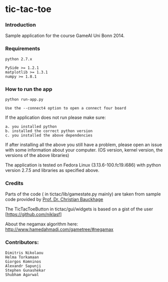 tic-tac-toe
===========

### Introduction

Sample application for the course GameAI Uni Bonn 2014.

### Requirements

    python 2.7.x

    PySide >= 1.2.1
    matplotlib >= 1.3.1
    numpy >= 1.8.1

### How to run the app

    python run-app.py

    Use the --connect4 option to open a connect four board


If the application does not run please make sure:

    a. you installed python
    b. installed the correct python version
    c. you installed the above dependencies


If after installing all the above you still have a problem,
please open an issue with some information about your computer.
(OS version, kernel version, the versions of the above libraries)

The application is tested on Fedora Linux (3.13.6-100.fc19.i686)
with python version 2.7.5 and libraries as specified above.


### Credits

Parts of the code ( in tictac/lib/gamestate.py mainly) are taken from sample code
provided by [Prof. Dr. Christian Bauckhage](http://mmprec.iais.fraunhofer.de/bauckhage)

The TicTacToeButton in tictac/gui/widgets is based on a gist of
the user [https://github.com/niklasf]

About the negamax algorithm here: http://www.hamedahmadi.com/gametree/#negamax


### Contributors:

    Dimitris Nikolaou
    Helma Torkamaan
    Giorgos Komninos
    Alexandr Sapunji
    Stephen Gunashekar
    Shubham Agarwal
